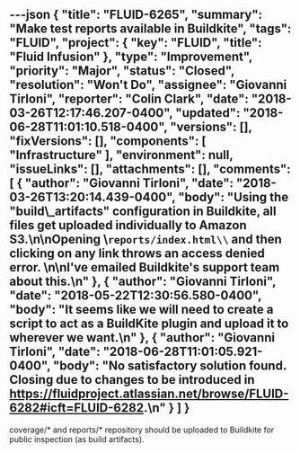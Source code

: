 ---json
{
  "title": "FLUID-6265",
  "summary": "Make test reports available in Buildkite",
  "tags": "FLUID",
  "project": {
    "key": "FLUID",
    "title": "Fluid Infusion"
  },
  "type": "Improvement",
  "priority": "Major",
  "status": "Closed",
  "resolution": "Won't Do",
  "assignee": "Giovanni Tirloni",
  "reporter": "Colin Clark",
  "date": "2018-03-26T12:17:46.207-0400",
  "updated": "2018-06-28T11:01:10.518-0400",
  "versions": [],
  "fixVersions": [],
  "components": [
    "Infrastructure"
  ],
  "environment": null,
  "issueLinks": [],
  "attachments": [],
  "comments": [
    {
      "author": "Giovanni Tirloni",
      "date": "2018-03-26T13:20:14.439-0400",
      "body": "Using the \"build\\_artifacts\" configuration in Buildkite, all files get uploaded individually to Amazon S3.\n\nOpening \\`reports/index.html\\` and then clicking on any link throws an access denied error.&#x20;\n\nI've emailed Buildkite's support team about this.\n"
    },
    {
      "author": "Giovanni Tirloni",
      "date": "2018-05-22T12:30:56.580-0400",
      "body": "It seems like we will need to create a script to act as a BuildKite plugin and upload it to wherever we want.\n"
    },
    {
      "author": "Giovanni Tirloni",
      "date": "2018-06-28T11:01:05.921-0400",
      "body": "No satisfactory solution found. Closing due to changes to be introduced in <https://fluidproject.atlassian.net/browse/FLUID-6282#icft=FLUID-6282>.\n"
    }
  ]
}
---
coverage/\* and reports/\* repository should be uploaded to Buildkite for public inspection (as build artifacts).

        